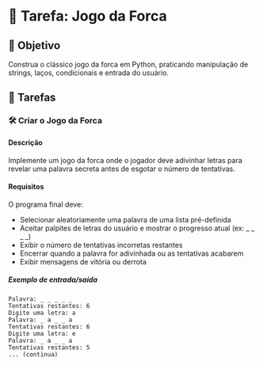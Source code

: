 

# 📘 Tarefa: Jogo da Forca

## 🎯 Objetivo

Construa o clássico jogo da forca em Python, praticando manipulação de strings, laços, condicionais e entrada do usuário.

## 📝 Tarefas

### 🛠️ Criar o Jogo da Forca

#### Descrição
Implemente um jogo da forca onde o jogador deve adivinhar letras para revelar uma palavra secreta antes de esgotar o número de tentativas.

#### Requisitos
O programa final deve:

- Selecionar aleatoriamente uma palavra de uma lista pré-definida
- Aceitar palpites de letras do usuário e mostrar o progresso atual (ex: _ _ _ _)
- Exibir o número de tentativas incorretas restantes
- Encerrar quando a palavra for adivinhada ou as tentativas acabarem
- Exibir mensagens de vitória ou derrota

##### Exemplo de entrada/saída
```
Palavra: _ _ _ _ _
Tentativas restantes: 6
Digite uma letra: a
Palavra: _ a _ _ a
Tentativas restantes: 6
Digite uma letra: e
Palavra: _ a _ _ a
Tentativas restantes: 5
... (continua)
```
